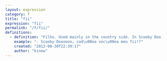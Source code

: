 ```yaml
---
layout: expression
category: f
title: "fii"
expression: "fii"
permalink: "/f/fii/"
definitions:
  - definition: "Filho. Used mainly in the country side. In Scooby Doo, Shaggy calls Scooby fii or [fio] sometimes."
    example: "- Scooby Doooooo, cad\u00ea voc\u00ea meu fii!?"
    created: "2012-08-30T22:39:17"
    author: "kinow"
---
```

